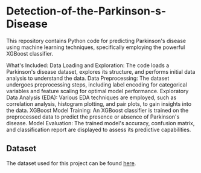 # Detection-of-the-Parkinson-s-Disease
This repository contains Python code for predicting Parkinson's disease using machine learning techniques, specifically employing the powerful XGBoost classifier.

What's Included:
Data Loading and Exploration: The code loads a Parkinson's disease dataset, explores its structure, and performs initial data analysis to understand the data.
Data Preprocessing: The dataset undergoes preprocessing steps, including label encoding for categorical variables and feature scaling for optimal model performance.
Exploratory Data Analysis (EDA): Various EDA techniques are employed, such as correlation analysis, histogram plotting, and pair plots, to gain insights into the data.
XGBoost Model Training: An XGBoost classifier is trained on the preprocessed data to predict the presence or absence of Parkinson's disease.
Model Evaluation: The trained model's accuracy, confusion matrix, and classification report are displayed to assess its predictive capabilities.

## Dataset
The dataset used for this project can be found [here]([insert_dataset_link](https://github.com/SheikhMohammedSakhib/Detection-of-the-Parkinson-s-Disease/blob/main/Parkinsson%20disease.csv)https://github.com/SheikhMohammedSakhib/Detection-of-the-Parkinson-s-Disease/blob/main/Parkinsson%20disease.csv).
